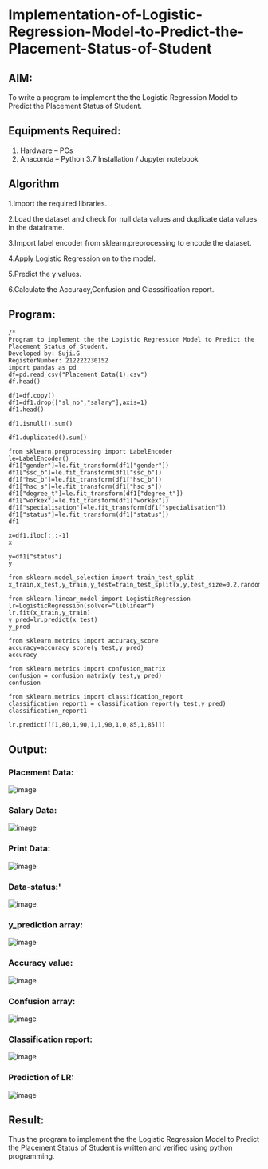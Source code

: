 # Implementation-of-Logistic-Regression-Model-to-Predict-the-Placement-Status-of-Student

## AIM:
To write a program to implement the the Logistic Regression Model to Predict the Placement Status of Student.

## Equipments Required:
1. Hardware – PCs
2. Anaconda – Python 3.7 Installation / Jupyter notebook

## Algorithm
  1.Import the required libraries.

  2.Load the dataset and check for null data values and duplicate data values in the dataframe.

  3.Import label encoder from sklearn.preprocessing to encode the dataset.

  4.Apply Logistic Regression on to the model.

  5.Predict the y values.

  6.Calculate the Accuracy,Confusion and Classsification report. 

## Program:
```
/*
Program to implement the the Logistic Regression Model to Predict the Placement Status of Student.
Developed by: Suji.G
RegisterNumber: 212222230152
import pandas as pd
df=pd.read_csv("Placement_Data(1).csv")
df.head()

df1=df.copy()
df1=df1.drop(["sl_no","salary"],axis=1)
df1.head()

df1.isnull().sum()

df1.duplicated().sum()

from sklearn.preprocessing import LabelEncoder
le=LabelEncoder()
df1["gender"]=le.fit_transform(df1["gender"])
df1["ssc_b"]=le.fit_transform(df1["ssc_b"])
df1["hsc_b"]=le.fit_transform(df1["hsc_b"])
df1["hsc_s"]=le.fit_transform(df1["hsc_s"])
df1["degree_t"]=le.fit_transform(df1["degree_t"])
df1["workex"]=le.fit_transform(df1["workex"])
df1["specialisation"]=le.fit_transform(df1["specialisation"])
df1["status"]=le.fit_transform(df1["status"])
df1

x=df1.iloc[:,:-1]
x

y=df1["status"]
y

from sklearn.model_selection import train_test_split
x_train,x_test,y_train,y_test=train_test_split(x,y,test_size=0.2,random_state=0)

from sklearn.linear_model import LogisticRegression
lr=LogisticRegression(solver="liblinear")
lr.fit(x_train,y_train)
y_pred=lr.predict(x_test)
y_pred

from sklearn.metrics import accuracy_score
accuracy=accuracy_score(y_test,y_pred)
accuracy

from sklearn.metrics import confusion_matrix
confusion = confusion_matrix(y_test,y_pred)
confusion

from sklearn.metrics import classification_report
classification_report1 = classification_report(y_test,y_pred)
classification_report1

lr.predict([[1,80,1,90,1,1,90,1,0,85,1,85]])

```

## Output:
### Placement Data:

![image](https://github.com/sujigunasekar/Implementation-of-Logistic-Regression-Model-to-Predict-the-Placement-Status-of-Student/assets/119559822/52d21019-5ba7-4bdb-bb35-0bd1b907c388)
### Salary Data:

![image](https://github.com/sujigunasekar/Implementation-of-Logistic-Regression-Model-to-Predict-the-Placement-Status-of-Student/assets/119559822/d7d01689-8896-40f4-b638-781f8dd88130)
### Print Data:

![image](https://github.com/sujigunasekar/Implementation-of-Logistic-Regression-Model-to-Predict-the-Placement-Status-of-Student/assets/119559822/0cbf55b3-ebac-4414-81dc-227d3a59ac13)

### Data-status:'

![image](https://github.com/sujigunasekar/Implementation-of-Logistic-Regression-Model-to-Predict-the-Placement-Status-of-Student/assets/119559822/69934acc-b2a1-446d-b5e0-1d3dd3782c3f)

### y_prediction array:

![image](https://github.com/sujigunasekar/Implementation-of-Logistic-Regression-Model-to-Predict-the-Placement-Status-of-Student/assets/119559822/fc7f31c4-ea69-4246-9d02-ddb53f520657)

### Accuracy value:

![image](https://github.com/sujigunasekar/Implementation-of-Logistic-Regression-Model-to-Predict-the-Placement-Status-of-Student/assets/119559822/72098a32-9cc0-4cdd-81b3-332747a1ef68)

### Confusion array:

![image](https://github.com/sujigunasekar/Implementation-of-Logistic-Regression-Model-to-Predict-the-Placement-Status-of-Student/assets/119559822/0cfa67d6-9789-4ab1-9ec2-4ca926be831f)

### Classification report:

![image](https://github.com/sujigunasekar/Implementation-of-Logistic-Regression-Model-to-Predict-the-Placement-Status-of-Student/assets/119559822/e74b4b46-5c91-4a54-bd5e-1e216db250fa)

### Prediction of LR:

![image](https://github.com/sujigunasekar/Implementation-of-Logistic-Regression-Model-to-Predict-the-Placement-Status-of-Student/assets/119559822/53a89f3d-7d1c-4c43-9c36-d88d5732b61b)


## Result:
Thus the program to implement the the Logistic Regression Model to Predict the Placement Status of Student is written and verified using python programming.
